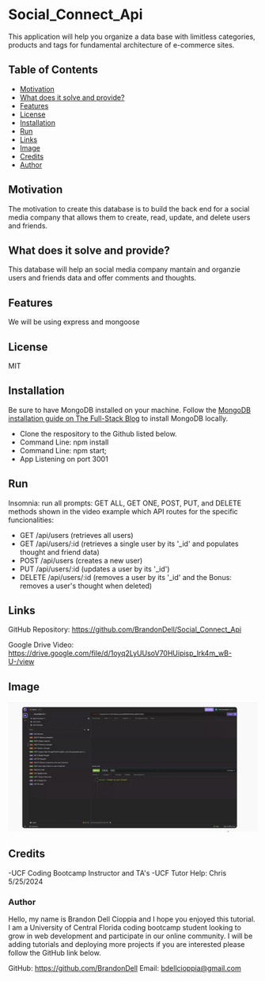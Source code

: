 # Social_Connect_Api

This application will help you organize a data base with limitless categories, products and tags for fundamental architecture of e-commerce sites.

## Table of Contents

- [Motivation](#motivation)
- [What does it solve and provide?](#what-does-it-solve-and-provide)
- [Features](#features)
- [License](#License)
- [Installation](#installation)
- [Run](#run)
- [Links](#links)
- [Image](#image)
- [Credits](#credits)
- [Author](#author)

 
## Motivation
The motivation to create this database is to build the back end for a social media company that allows them to create, read, update, and delete users and friends. 

## What does it solve and provide?
This database will help an social media company mantain and organzie users and friends data and offer comments and thoughts.

## Features
We will be using express and mongoose 

## License
MIT

## Installation 
Be sure to have MongoDB installed on your machine. Follow the [MongoDB installation guide on The Full-Stack Blog](https://coding-boot-camp.github.io/full-stack/mongodb/how-to-install-mongodb) to install MongoDB locally.

* Clone the respository to the Github listed below. 
* Command Line: npm install
* Command Line: npm start;
* App Listening on port 3001

## Run  
Insomnia: run all prompts: GET ALL, GET ONE, POST, PUT, and DELETE methods shown in the video example which API routes for the specific funcionalities:
* GET /api/users (retrieves all users)
* GET /api/users/:id (retrieves a single user by its '_id' and populates thought and friend data)
* POST /api/users (creates a new user)
* PUT /api/users/:id (updates a user by its '_id')
* DELETE /api/users/:id (removes a user by its '_id' and the Bonus: removes a user's thought when deleted)

## Links

GitHub Repository: https://github.com/BrandonDell/Social_Connect_Api

Google Drive Video: https://drive.google.com/file/d/1oyq2LyUUsoV70HUipisp_lrk4m_wB-U-/view

## Image
![DellCioppia](./images/Screenshot%202024-05-28%20at%2011.13.19%20PM.png)

## Credits
-UCF Coding Bootcamp Instructor and TA's
-UCF Tutor Help: Chris 5/25/2024

### Author

Hello, my name is Brandon Dell Cioppia and I hope you enjoyed this tutorial. I am a University of Central Florida coding bootcamp student looking to grow in web development and participate in our online community. I will be adding tutorials and deploying more projects if you are interested please follow the GitHub link below. 

GitHub: https://github.com/BrandonDell
Email: bdellcioppia@gmail.com